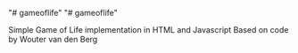 "# gameoflife" 
"# gameoflife" 

Simple Game of Life implementation in HTML and Javascript
Based on code by Wouter van den Berg
